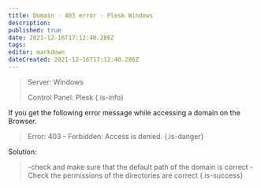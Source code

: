 ```yaml
---
title: Domain - 403 error - Plesk Windows
description: 
published: true
date: 2021-12-16T17:12:40.286Z
tags: 
editor: markdown
dateCreated: 2021-12-16T17:12:40.286Z
---
```


> Server: Windows
> 
> Control Panel: Plesk
{.is-info}

If you get the following error message while accessing a domain on the Browser.

> Error: 403 - Forbidden: Access is denied.
{.is-danger}


Solution:

> -check and make sure that the default path of the domain is correct
> -Check the permissions of the directories are correct
{.is-success}



